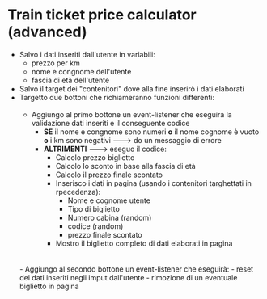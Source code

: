# Train ticket price calculator (advanced)

- Salvo i dati inseriti dall'utente in variabili:
    - prezzo per km
    - nome e congnome dell'utente
    - fascia di età dell'utente
- Salvo il target dei "contenitori" dove alla fine inserirò i dati elaborati
- Targetto due bottoni che richiameranno funzioni differenti:
    <br>
    <br>
    - Aggiungo al primo bottone un event-listener che eseguirà la validazione dati inseriti e il conseguente codice
        - **SE** il nome e congnome sono numeri **o** il nome cognome è vuoto **o** i km sono negativi ---> do un messaggio di errore
        - **ALTRIMENTI** ---> eseguo il codice:
            - Calcolo prezzo biglietto
            - Calcolo lo sconto in base alla fascia di età
            - Calcolo il prezzo finale scontato
            - Inserisco i dati in pagina (usando i contenitori targhettati in rpecedenza):
                - Nome e cognome utente
                - Tipo di biglietto
                - Numero cabina (random)
                - codice (random)
                - prezzo finale scontato
            - Mostro il biglietto completo di dati elaborati in pagina
    <br>
    <br>
    - Aggiungo al secondo bottone un event-listener che eseguirà:
        - reset dei dati inseriti negli imput dall'utente
        - rimozione di un eventuale biglietto in pagina